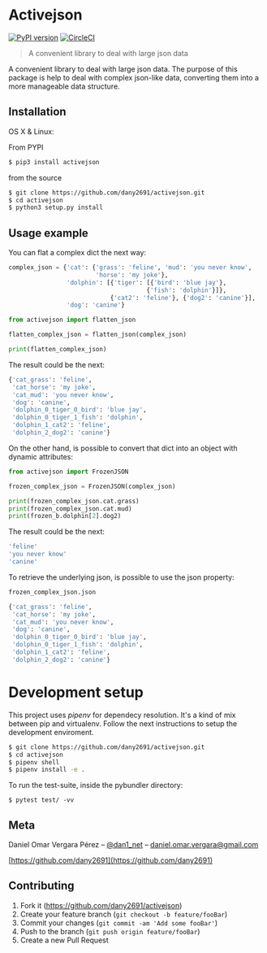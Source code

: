 # Activejson

[![PyPI version](https://badge.fury.io/py/activejson.svg)](https://badge.fury.io/py/activejson)
[![CircleCI](https://circleci.com/gh/dany2691/activejson.svg?style=svg)](https://circleci.com/gh/dany2691/activejson)

> A convenient library to deal with large json data

A convenient library to deal with large json data. The purpose of this package is help to deal with complex json-like data, converting them into a more manageable data structure.

## Installation

OS X & Linux:

From PYPI

```sh
$ pip3 install activejson
```

from the source

```sh
$ git clone https://github.com/dany2691/activejson.git
$ cd activejson
$ python3 setup.py install
```

## Usage example

You can flat a complex dict the next way:

```python
complex_json = {'cat': {'grass': 'feline', 'mud': 'you never know',
                        'horse': 'my joke'},
                'dolphin': [{'tiger': [{'bird': 'blue jay'},
                                      {'fish': 'dolphin'}]},
                            {'cat2': 'feline'}, {'dog2': 'canine'}],
                'dog': 'canine'}
```

```python
from activejson import flatten_json

flatten_complex_json = flatten_json(complex_json)

print(flatten_complex_json)
```

The result could be the next:

```sh
{'cat_grass': 'feline',
 'cat_horse': 'my joke',
 'cat_mud': 'you never know',
 'dog': 'canine',
 'dolphin_0_tiger_0_bird': 'blue jay',
 'dolphin_0_tiger_1_fish': 'dolphin',
 'dolphin_1_cat2': 'feline',
 'dolphin_2_dog2': 'canine'}
```

On the other hand, is possible to convert that dict into an object with dynamic attributes:

```python
from activejson import FrozenJSON

frozen_complex_json = FrozenJSON(complex_json)

print(frozen_complex_json.cat.grass)
print(frozen_complex_json.cat.mud)
print(frozen_b.dolphin[2].dog2)
```

The result could be the next:

```sh
'feline'
'you never know'
'canine'
```

To retrieve the underlying json, is possible to use the json property:

```python
frozen_complex_json.json
```

```sh
{'cat_grass': 'feline',
 'cat_horse': 'my joke',
 'cat_mud': 'you never know',
 'dog': 'canine',
 'dolphin_0_tiger_0_bird': 'blue jay',
 'dolphin_0_tiger_1_fish': 'dolphin',
 'dolphin_1_cat2': 'feline',
 'dolphin_2_dog2': 'canine'}
```

# Development setup

This project uses _pipenv_ for dependecy resolution. It's a kind of mix between
pip and virtualenv. Follow the next instructions to setup the development enviroment.

```sh
$ git clone https://github.com/dany2691/activejson.git
$ cd activejson
$ pipenv shell
$ pipenv install -e .
```

To run the test-suite, inside the pybundler directory:

```shell
$ pytest test/ -vv
```

## Meta

Daniel Omar Vergara Pérez – [@dan1_net](https://twitter.com/dan1_net) – daniel.omar.vergara@gmail.com

[https://github.com/dany2691](https://github.com/dany2691)

## Contributing

1. Fork it (<https://github.com/dany2691/activejson>)
2. Create your feature branch (`git checkout -b feature/fooBar`)
3. Commit your changes (`git commit -am 'Add some fooBar'`)
4. Push to the branch (`git push origin feature/fooBar`)
5. Create a new Pull Request
